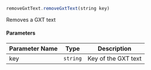 [//]: # (version=446ffa9c398202fcb1db53fddf71e8de4c23ed9fe82f7b78fd898f93bc9b9e37)

```js
removeGxtText.removeGxtText(string key)
```

Removes a GXT text

#### Parameters
| Parameter Name | Type | Description |
| -------------- | ----------- | ----------- |
| key | `string` | Key of the GXT text |